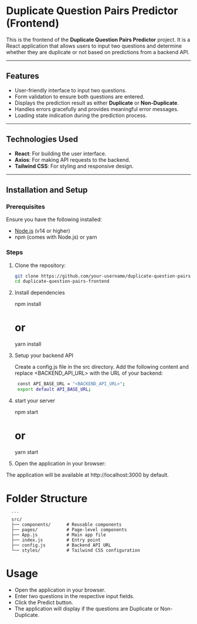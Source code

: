 # Duplicate Question Pairs Predictor (Frontend)

This is the frontend of the **Duplicate Question Pairs Predictor** project. It is a React application that allows users to input two questions and determine whether they are duplicate or not based on predictions from a backend API.

---

## Features

- User-friendly interface to input two questions.
- Form validation to ensure both questions are entered.
- Displays the prediction result as either **Duplicate** or **Non-Duplicate**.
- Handles errors gracefully and provides meaningful error messages.
- Loading state indication during the prediction process.

---

## Technologies Used

- **React**: For building the user interface.
- **Axios**: For making API requests to the backend.
- **Tailwind CSS**: For styling and responsive design.

---

## Installation and Setup

### Prerequisites

Ensure you have the following installed:

- [Node.js](https://nodejs.org/) (v14 or higher)
- npm (comes with Node.js) or yarn

### Steps

1. Clone the repository:
   ```bash
   git clone https://github.com/your-username/duplicate-question-pairs-frontend.git
   cd duplicate-question-pairs-frontend
2. Install dependencies
   
      npm install
      # or
      yarn install
3. Setup your backend API

   Create a config.js file in the src directory.
   Add the following content and replace <BACKEND_API_URL> with the URL of your backend:
     ```bash
      const API_BASE_URL = "<BACKEND_API_URL>";
      export default API_BASE_URL;

4. start your server

    npm start
    # or
    yarn start
    
5. Open the application in your browser:

  The application will be available at http://localhost:3000 by default.

# Folder Structure
      ```
      src/
      ├── components/      # Reusable components
      ├── pages/           # Page-level components
      ├── App.js           # Main app file
      ├── index.js         # Entry point
      ├── config.js        # Backend API URL
      └── styles/          # Tailwind CSS configuration


# Usage
   - Open the application in your browser.
   - Enter two questions in the respective input fields.
   - Click the Predict button.
   - The application will display if the questions are Duplicate or Non-Duplicate.

